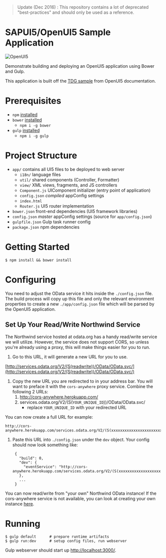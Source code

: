 > Update (Dec 2016) : This repository contains a lot of deprecated "best-practices" and should only be used as a reference.


SAPUI5/OpenUI5 Sample Application
==========================

![OpenUI5](http://openui5.org/images/OpenUI5_new_big_side.png)

Demonstrate building and deploying an OpenUI5 application using Bower and Gulp.

This application is built off the [TDG sample](https://github.com/SAP/openui5/tree/master/src/sap.m/test/sap/m/demokit/tdg) from OpenUI5 documentation.

# Prerequisites

* `npm` [installed](https://nodejs.org/download/)
* `bower` [installed](https://www.npmjs.com/package/bower#install)
    * `npm i -g bower`
* `gulp` [installed](https://github.com/gulpjs/gulp/blob/master/docs/getting-started.md#1-install-gulp-globally)
    * `npm i -g gulp`

# Project Structure

* `app/` contains all UI5 files to be deployed to web server
    * `i18n/`  language files
    * `util/`   shared components (Controller, Formatter)
    * `view/`   XML views, fragments, and JS controllers
    * `Component.js` UIComponent initializer (entry point of application)
    * `config.json` *compiled* appConfig settings
    * `index.html`
    * `Router.js` UI5 router implementation
* `bower.json` front-end dependencies (UI5 framework libraries)
* `config.json` *master* appConfig settings (source for `app/config.json`)
* `gulpfile.json` Gulp task runner config
* `package.json` npm dependencies

# Getting Started

    $ npm install && bower install

# Configuring

You need to adjust the OData service it hits inside the `./config.json` file. 
The build process will copy up this file and only the relevant environment 
properties to create a new `./app/config.json` file which will be parsed 
by the OpenUI5 application.

## Set Up Your Read/Write Northwind Service

The Northwind service hosted at odata.org has a handy read/write service we will utilize. However, the service 
does not support CORS, so unless you're already using a proxy, this will make things easier for you to run.

1. Go to this URL, it will generate a new URL for you to use.

[http://services.odata.org/V2/(S(readwrite))/OData/OData.svc/](http://services.odata.org/V2/(S(readwrite))/OData/OData.svc/)

1. Copy the new URL you are redirected to in your address bar. You will want to preface it with the `cors-anywhere` proxy service. Combine the following 2 URLs:
    1. http://cors-anywhere.herokuapp.com/
    1. services.odata.org/V2/(S(`YOUR_UNIQUE_ID`))/OData/OData.svc/
        * replace `YOUR_UNIQUE_ID` with your redirected URL

  You can now create a full URL for example:

    http://cors-anywhere.herokuapp.com/services.odata.org/V2/(S(xxxxxxxxxxxxxxxxxxxxxxxx))/OData/OData.svc/

1. Paste this URL into `./config.json` under the `dev` object. Your config should now look something like:


        {
          "build": 0,
          "dev": {
            "eventService": "http://cors-anywhere.herokuapp.com/services.odata.org/V2/(S(xxxxxxxxxxxxxxxxxxxxxxxx))/OData/OData.svc/"
          },
          ... 
        }

You can now read/write from "your own" Northwind OData instance! If the cors-anywhere service is not available, you can look at creating your own instance [here](https://www.npmjs.com/package/cors-anywhere).

# Running

    $ gulp default      # prepare runtime artifacts
    $ gulp run:dev      # setup config files, run webserver

Gulp webserver should start up [http://localhost:3000/](http://localhost:3000). 
